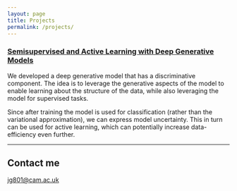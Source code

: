 ```yaml
---
layout: page
title: Projects
permalink: /projects/
---
```


### [Semisupervised and Active Learning with Deep Generative Models](https://github.com/Gordonjo/generativeSSL) 
We developed a deep generative model that has a discriminative component. The idea is to leverage the generative aspects of the model to enable learning about the structure of the data, while also leveraging the model for supervised tasks. 

Since after training the model is used for classification (rather than the variational approximation), we can express model uncertainty. This in turn can be used for active learning, which can potentially increase data-efficiency even further.

***
## Contact me

[jg801@cam.ac.uk](mailto:jg801@cam.ac.uk)

